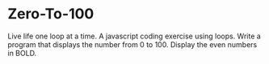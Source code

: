 # Zero-To-100
Live life one loop at a time. A javascript coding exercise using loops. Write a program that displays the number from 0 to 100. Display the even numbers in BOLD.
